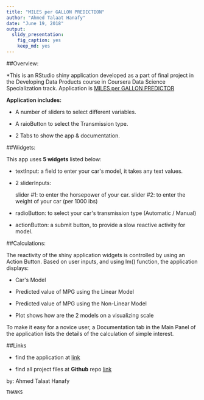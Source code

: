 ```yaml
---
title: "MILES per GALLON PREDICTION"
author: "Ahmed Talaat Hanafy"
date: "June 19, 2018"
output: 
  slidy_presentation: 
    fig_caption: yes
    keep_md: yes
---
```


##Overview:

*This is an RStudio shiny application developed as a part of final project in the Developing Data Products course in Coursera Data Science Specialization track. Application is [MILES per GALLON PREDICTOR](https://goo.gl/duYPCd)

**Application includes:**
    
* A number of sliders to select different variables.

* A raioButton to select the Transmission type.

* 2 Tabs to show the app & documentation.



##Widgets:

This app uses **5 widgets** listed below:

* textInput: a field to enter your car's model, it takes any text values.

* 2 sliderInputs: 

    slider #1: to enter the horsepower of your car.
    slider #2: to enter the weight of your car (per 1000 ibs)
    
* radioButton: to select your car's transmission type (Automatic / Manual)

* actionButton: a submit button, to provide a slow reactive activity for model.


##Calculations:

The reactivity of the shiny application widgets is controlled by using an Action Button. Based on user inputs, and using lm() function, the application displays:

* Car's Model

* Predicted value of MPG using the Linear Model

* Predicted value of MPG using the Non-Linear Model

* Plot shows how are the 2 models on a visualizing scale

To make it easy for a novice user, a Documentation tab in the Main Panel of the application lists the details of the calculation of simple interest.


##Links

* find the application at [link](https://goo.gl/duYPCd)

* find all project files at **Github** repo [link](https://github.com/AhmeTalaatHanafy/Miles-per-Gallon-Prediction.git)


by: Ahmed Talaat Hanafy

    THANKS


